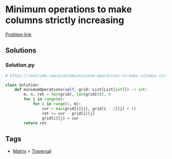 # Minimum operations to make columns strictly increasing

[Problem link](https://leetcode.com/problems/minimum-operations-to-make-columns-strictly-increasing)

## Solutions


### Solution.py
```py
# https://leetcode.com/problems/minimum-operations-to-make-columns-strictly-increasing

class Solution:
    def minimumOperations(self, grid: List[List[int]]) -> int:
        m, n, ret = len(grid), len(grid[0]), 0
        for j in range(n):
            for i in range(1, m):
                cur = max(grid[i][j], grid[i - 1][j] + 1)
                ret += cur - grid[i][j]
                grid[i][j] = cur
        return ret
```
## Tags

* [Matrix](/Collections/matrix.md#matrix) > [Traversal](/Collections/matrix.md#traversal)
